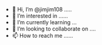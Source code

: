 - 👋 Hi, I’m @jimjim108 .....
- 👀 I’m interested in ......
- 🌱 I’m currently learning ...
- 💞️ I’m looking to collaborate on ....
- 📫 How to reach me ......

<!---
jimjim108/jimjim108 is a ✨ special ✨ repository because its `README.md` (this file) appears on your GitHub profile.
You can click the Preview link to take a look at your changes.
--->

